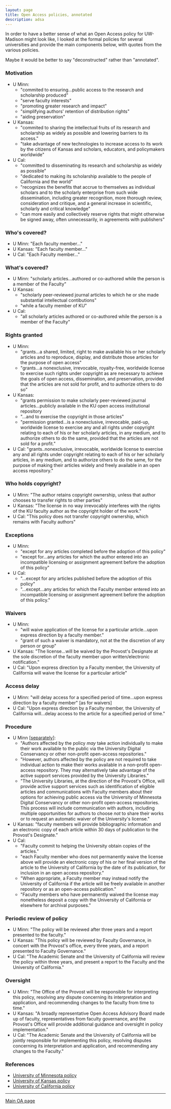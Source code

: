 ```yaml
---
layout: page
title: Open Access policies, annotated
description: adsa
---
```


In order to have a better sense of what an Open Access policy for
UW-Madison might look like, I looked at the formal policies for several
universities and provide the main components below, with quotes from
the various policies.

Maybe it would be better to say "deconstructed" rather than "annotated".


### Motivation

- U Minn:
  - "commited to ensuring...public access to the research and scholarship produced"
  - "serve faculty interests"
  - "promoting greater research and impact"
  - "simplifying authors' retention of distribution rights"
  - "aiding preservation"
- U Kansas:
  - "commited to sharing the intellectual fruits of its research and
    scholarship as widely as possible and lowering barriers to its
    access."
  - "take advantage of new technologies to increase access to its work
    by the citizens of Kansas and scholars, educators, and
    policymakers worldwide"
- U Cal:
  - "committed to disseminating its research and scholarship as widely
    as possible"
  - "dedicated to making its scholarship available to the people of
    California and the world"
  - "recognizes the benefits that accrue to themselves as individual
    scholars and to the scholarly enterprise from such wide
    dissemination, including greater recognition, more thorough
    review, consideration and critique, and a general increase in
    scientific, scholarly and critical knowledge"
  - "can more easily and collectively reserve rights that might
    otherwise be signed away, often unnecessarily, in agreements with
    publishers"


### Who's covered?

- U Minn: "Each faculty member..."
- U Kansas: "Each faculty member..."
- U Cal: "Each Faculty member..."


### What's covered?

- U Minn: "scholarly articles...authored or co-authored while the
  person is a member of the Faculty"
- U Kansas:
  - "scholarly peer-reviewed journal articles to which he or
    she made substantial intellectual contibutions"
  - "while a faculty member of KU"
- U Cal:
  - "all scholarly articles authored or co-authored while the person
    is a member of the Faculty"


### Rights granted

- U Minn:
  - "grants...a shared, limited, right to make available his or her
    scholarly articles and to reproduce, display, and distribute those
    articles for the purpose of open access"
  - "grants...a nonexclusive, irrevocable, royalty-free, worldwide
    license to exercise such rights under copyright as are necessary
    to achieve the goals of open access, dissemination, and
    preservation, provided that the articles are not sold for profit,
    and to authorize others to do so"
- U Kansas:
  - "grants permission to make scholarly peer-reviewed journal
    articles...publicly available in the KU open access institutional
    repository
  - "...and to exercise the copyright in those articles"
  - "permission granted...is a nonexclusive, irrevocable, paid-up,
    worldwide license to exercise any and all rights under copyright
    relating to each of his or her scholarly articles, in any medium,
    and to authorize others to do the same, provided that the articles
    are not sold for a profit."
- U Cal: "grants..nonexclusive, irrevocable, worldwide license to
  exercise any and all rights under copyright relating to each of his
  or her scholarly articles, in any medium, and to authorize others to
  do the same, for the purpose of making their articles widely and
  freely available in an open access repository."


### Who holds copyright?

- U Minn: "The author retains copyright ownership, unless that author
  chooses to transfer rights to other parties"
- U Kansas: "The license in no way irrevocably interferes with the
  rights of the KU faculty author as the copyright holder of the
  work."
- U Cal: "This policy does not transfer copyright ownership, which
  remains with Faculty authors"


### Exceptions

- U Minn:
  - "except for any articles completed before the adoption of this
    policy"
  - "except for...any articles for which the author entered into an
    incompatible licensing or assignment agreement before the adoption
    of this policy"
- U Cal:
  - "...except for any articles published before the adoption of this
    policy"
  - "...except...any articles for which the Faculty member entered
    into an incompatible licensing or assignment agreement before the
    adoption of this policy."


### Waivers

- U Minn:
  - "will waive application of the license for a particular
    article...upon express direction by a faculty member."
  - "grant of such a waiver is mandatory, not at the the discretion of
    any person or group"
- U Kansas: "The license...will be waived by the Provost's Designate
  at the sole discretion of the faculty member upon written/electronic
  notification."
- U Cal: "Upon express direction by a Faculty member, the University
  of California will waive the license for a particular article"


### Access delay

- U Minn: "will delay access for a specified period of time...upon
  express direction by a faculty member" [as for waivers]
- U Cal: "Upon express direction by a Faculty member, the University
  of California will...delay access to the article for a specified
  period of time."


### Procedure

- U Minn \[[separately](http://www.policy.umn.edu/Policies/Research/SCHOLARLYARTICLES_PROC01.html)\]:
  - "Authors affected by the policy _may_ take action individually to
    make their work available to the public via the University Digital
    Conservancy or other non-profit open-access repositories."
  - "However, authors affected by the policy are not required to take
    individual action to make their works available in a non-profit
    open-access repository. They may alternatively take advantage of
    the active support services provided by the University Libraries."
  - "The University Libraries, at the direction of the Provost's
    Office, will provide active support services such as
    identification of eligible articles and communications with
    Faculty members about their options for achieving public access
    via the University of Minnesota Digital Conservancy or other
    non-profit open-access repositories. This process will include
    communication with authors, including multiple opportunities for
    authors to choose _not_ to share their works or to request an
    automatic waiver of the University's license."
- U Kansas: "faculty members will provide bibliographic information
  and an electronic copy of each article within 30 days of publication
  to the Provost's Designate."
- U Cal:
  - "Faculty commit to helping the University obtain copies of the
    articles."
  - "each Faculty member who does not
    permanently waive the license above will provide an electronic
    copy of his or her final version of the article to the University
    of California by the date of its publication, for inclusion in an
    open access repository."
  - "When appropriate, a Faculty member may
    instead notify the University of California if the article will be
    freely available in another repository or as an open-access
    publication."
  - "Faculty members who have permanently waived the
    license may nonetheless deposit a copy with the University of
    California or elsewhere for archival purposes."


### Periodic review of policy

- U Minn: "The policy will be reviewed after three years and a report
  presented to the faculty."
- U Kansas: "This policy will be reviewed by Faculty Governance, in
  concert with the Provost's office, every three years, and a report
  presented to Faculty Governance."
- U Cal: "The Academic Senate and the University of California will
  review the policy within three years, and present a report to the
  Faculty and the University of California."


### Oversight

- U Minn: "The Office of the Provost will be responsible for
  interpreting this policy, resolving any dispute concerning its
  interpretation and application, and recommending changes to the
  faculty from time to time."
- U Kansas: "A broadly representative Open Access Advisory Board made
  up of faculty, representatives from faculty governance, and the
  Provost's Office will provide additional guidance and oversight in
  policy implementation."
- U Cal: "The Academic Senate and the University of California will be
  jointly responsible for implementing this policy, resolving disputes
  concerning its interpretation and application, and recommending any
  changes to the Faculty."


### References

- [University of Minnesota policy](http://www.policy.umn.edu/Policies/Research/SCHOLARLYARTICLES.html)
- [University of Kansas policy](http://policy.ku.edu/governance/open-access-policy)
- [University of California policy](http://osc.universityofcalifornia.edu/open-access-policy/policy-text/)

---

[Main OA page](oa.html)
